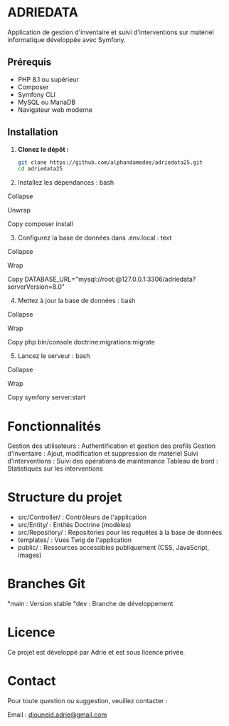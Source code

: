 # ADRIEDATA

Application de gestion d'inventaire et suivi d'interventions sur matériel informatique développée avec Symfony.

## Prérequis

- PHP 8.1 ou supérieur
- Composer
- Symfony CLI
- MySQL ou MariaDB
- Navigateur web moderne

## Installation

1. **Clonez le dépôt :**
   ```bash
   git clone https://github.com/alphandamedee/adriedata25.git
   cd adriedata25

2. Installez les dépendances :
bash

Collapse

Unwrap

Copy
composer install

3. Configurez la base de données dans .env.local :
text

Collapse

Wrap

Copy
DATABASE_URL="mysql://root:@127.0.0.1:3306/adriedata?serverVersion=8.0"

4. Mettez à jour la base de données :
bash

Collapse

Wrap

Copy
php bin/console doctrine:migrations:migrate

5. Lancez le serveur :
bash

Collapse

Wrap

Copy
symfony server:start

# Fonctionnalités
Gestion des utilisateurs : Authentification et gestion des profils
Gestion d'inventaire : Ajout, modification et suppression de matériel
Suivi d'interventions : Suivi des opérations de maintenance
Tableau de bord : Statistiques sur les interventions

# Structure du projet
* src/Controller/ : Contrôleurs de l'application
* src/Entity/ : Entités Doctrine (modèles)
* src/Repository/ : Repositories pour les requêtes à la base de données
* templates/ : Vues Twig de l'application
* public/ : Ressources accessibles publiquement (CSS, JavaScript, images)

# Branches Git
°main : Version stable
°dev : Branche de développement

# Licence
Ce projet est développé par Adrie et est sous licence privée.

# Contact
Pour toute question ou suggestion, veuillez contacter :

Email : djouneid.adrie@gmail.com 